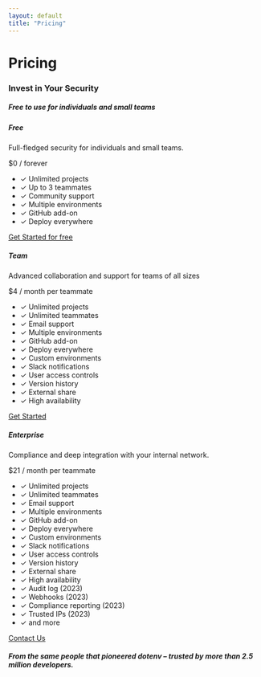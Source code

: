 ```yaml
---
layout: default
title: "Pricing"
---
```


<div class="container border-top border-1 border-bottom pb-5">
  <div class="row">
    <div class="col">
      <h1 class="text-center h5 text-secondary font-monospace mt-5 pb-0 mb-0 fw-normal">Pricing</h1>
      <h3 class="text-center h1 fw-bold">Invest in Your Security</h3>
      <h5 class="text-center">Free to use for individuals and small teams</h5>
      <div class="card-group mt-4">
        <div class="card">
          <div class="card-header py-3">
            <h5 class="card-title h4 fw-bold">Free</h5>
            <p class="card-text small">Full-fledged security for individuals and small teams.</p>
            <p class="card-text"><span class="font-monosopace fw-semibold h5">$0</span> / forever</p>
          </div>
          <div class="card-body p-0">
            <ul class="list-group list-group-flush">
              <li class="list-group-item small">
                <span class="text-success">✓</span> Unlimited projects
              </li>
              <li class="list-group-item small">
                <span class="text-success">✓</span> Up to 3 teammates
              </li>
              <li class="list-group-item small">
                <span class="text-success">✓</span> Community support
              </li>
              <li class="list-group-item small">
                <span class="text-success">✓</span> Multiple environments
              </li>
              <li class="list-group-item small">
                <span class="text-success">✓</span> GitHub add-on
              </li>
              <li class="list-group-item small">
                <span class="text-success">✓</span> Deploy everywhere
              </li>
            </ul>
          </div>
          <div class="card-footer">
            <div class="d-grid gap-2">
              <a class="btn btn-sm btn-link text-dark" href="/signup">Get Started for free</a>
            </div>
          </div>
        </div>
        <div class="card">
          <div class="card-header py-3">
            <h5 class="card-title h4 fw-bold">Team</h5>
            <p class="card-text small">Advanced collaboration and support for teams of all sizes</p>
            <p class="card-text"><span class="font-monosopace fw-semibold h5">$4 / month</span> per teammate</p>
          </div>
          <div class="card-body p-0">
            <ul class="list-group list-group-flush">
              <li class="list-group-item small">
                <span class="text-success">✓</span> Unlimited projects
              </li>
              <li class="list-group-item small">
                <span class="text-success">✓</span> Unlimited teammates
              </li>
              <li class="list-group-item small">
                <span class="text-success">✓</span> Email support
              </li>
              <li class="list-group-item small">
                <span class="text-success">✓</span> Multiple environments
              </li>
              <li class="list-group-item small">
                <span class="text-success">✓</span> GitHub add-on
              </li>
              <li class="list-group-item small">
                <span class="text-success">✓</span> Deploy everywhere
              </li>
              <li class="list-group-item small">
                <span class="text-success">✓</span> Custom environments
              </li>
              <li class="list-group-item small">
                <span class="text-success">✓</span> Slack notifications
              </li>
              <li class="list-group-item small">
                <span class="text-success">✓</span> User access controls
              </li>
              <li class="list-group-item small">
                <span class="text-success">✓</span> Version history
              </li>
              <li class="list-group-item small">
                <span class="text-success">✓</span> External share
              </li>
              <li class="list-group-item small">
                <span class="text-success">✓</span> High availability
              </li>
            </ul>
          </div>
          <div class="card-footer">
            <div class="d-grid gap-2">
              <a class="btn btn-sm btn-dark" href="/signup">Get Started</a>
            </div>
          </div>
        </div>
        <div class="card">
          <div class="card-header py-3">
            <h5 class="card-title h4 fw-bold">Enterprise</h5>
            <p class="card-text small">Compliance and deep integration with your internal network.</p>
            <p class="card-text"><span class="font-monosopace fw-semibold h5">$21 / month</span> per teammate</p>
          </div>
          <div class="card-body p-0">
            <ul class="list-group list-group-flush">
              <li class="list-group-item small">
                <span class="text-success">✓</span> Unlimited projects
              </li>
              <li class="list-group-item small">
                <span class="text-success">✓</span> Unlimited teammates
              </li>
              <li class="list-group-item small">
                <span class="text-success">✓</span> Email support
              </li>
              <li class="list-group-item small">
                <span class="text-success">✓</span> Multiple environments
              </li>
              <li class="list-group-item small">
                <span class="text-success">✓</span> GitHub add-on
              </li>
              <li class="list-group-item small">
                <span class="text-success">✓</span> Deploy everywhere
              </li>
              <li class="list-group-item small">
                <span class="text-success">✓</span> Custom environments
              </li>
              <li class="list-group-item small">
                <span class="text-success">✓</span> Slack notifications
              </li>
              <li class="list-group-item small">
                <span class="text-success">✓</span> User access controls
              </li>
              <li class="list-group-item small">
                <span class="text-success">✓</span> Version history
              </li>
              <li class="list-group-item small">
                <span class="text-success">✓</span> External share
              </li>
              <li class="list-group-item small">
                <span class="text-success">✓</span> High availability
              </li>
              <li class="list-group-item small">
                <span class="text-success">✓</span> Audit log (2023)
              </li>
              <li class="list-group-item small">
                <span class="text-success">✓</span> Webhooks (2023)
              </li>
              <li class="list-group-item small">
                <span class="text-success">✓</span> Compliance reporting (2023)
              </li>
              <li class="list-group-item small">
                <span class="text-success">✓</span> Trusted IPs (2023)
              </li>
              <li class="list-group-item small">
                <span class="text-success">✓</span> and more
              </li>
            </ul>
          </div>
          <div class="card-footer">
            <div class="d-grid gap-2">
              <a class="btn btn-sm btn-outline-dark" href="mailto:support@dotenv.org">Contact Us</a>
            </div>
          </div>
        </div>
      </div>
    </div>
  </div>
  <div class="row">
    <div class="col col-lg-8 offset-lg-2">
      <h5 class="mt-4 text-center">From the same people that pioneered dotenv – trusted by more than 2.5 million developers.</h5>
    </div>
  </div>
</div>
